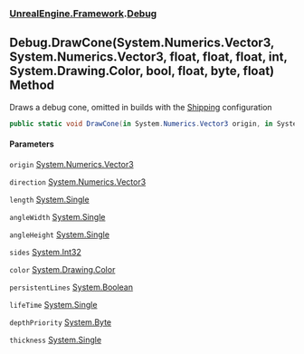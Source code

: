 ### [UnrealEngine.Framework](./UnrealEngine-Framework.md 'UnrealEngine.Framework').[Debug](./UnrealEngine-Framework-Debug.md 'UnrealEngine.Framework.Debug')
## Debug.DrawCone(System.Numerics.Vector3, System.Numerics.Vector3, float, float, float, int, System.Drawing.Color, bool, float, byte, float) Method
Draws a debug cone, omitted in builds with the <a href="https://docs.unrealengine.com/en-US/Programming/Development/BuildConfigurations/index.html#buildconfigurationdescriptions">Shipping</a> configuration  
```csharp
public static void DrawCone(in System.Numerics.Vector3 origin, in System.Numerics.Vector3 direction, float length, float angleWidth, float angleHeight, int sides, System.Drawing.Color color, bool persistentLines=false, float lifeTime=-1f, byte depthPriority=0, float thickness=0f);
```
#### Parameters
<a name='UnrealEngine-Framework-Debug-DrawCone(System-Numerics-Vector3_System-Numerics-Vector3_float_float_float_int_System-Drawing-Color_bool_float_byte_float)-origin'></a>
`origin` [System.Numerics.Vector3](https://docs.microsoft.com/en-us/dotnet/api/System.Numerics.Vector3 'System.Numerics.Vector3')  
  
<a name='UnrealEngine-Framework-Debug-DrawCone(System-Numerics-Vector3_System-Numerics-Vector3_float_float_float_int_System-Drawing-Color_bool_float_byte_float)-direction'></a>
`direction` [System.Numerics.Vector3](https://docs.microsoft.com/en-us/dotnet/api/System.Numerics.Vector3 'System.Numerics.Vector3')  
  
<a name='UnrealEngine-Framework-Debug-DrawCone(System-Numerics-Vector3_System-Numerics-Vector3_float_float_float_int_System-Drawing-Color_bool_float_byte_float)-length'></a>
`length` [System.Single](https://docs.microsoft.com/en-us/dotnet/api/System.Single 'System.Single')  
  
<a name='UnrealEngine-Framework-Debug-DrawCone(System-Numerics-Vector3_System-Numerics-Vector3_float_float_float_int_System-Drawing-Color_bool_float_byte_float)-angleWidth'></a>
`angleWidth` [System.Single](https://docs.microsoft.com/en-us/dotnet/api/System.Single 'System.Single')  
  
<a name='UnrealEngine-Framework-Debug-DrawCone(System-Numerics-Vector3_System-Numerics-Vector3_float_float_float_int_System-Drawing-Color_bool_float_byte_float)-angleHeight'></a>
`angleHeight` [System.Single](https://docs.microsoft.com/en-us/dotnet/api/System.Single 'System.Single')  
  
<a name='UnrealEngine-Framework-Debug-DrawCone(System-Numerics-Vector3_System-Numerics-Vector3_float_float_float_int_System-Drawing-Color_bool_float_byte_float)-sides'></a>
`sides` [System.Int32](https://docs.microsoft.com/en-us/dotnet/api/System.Int32 'System.Int32')  
  
<a name='UnrealEngine-Framework-Debug-DrawCone(System-Numerics-Vector3_System-Numerics-Vector3_float_float_float_int_System-Drawing-Color_bool_float_byte_float)-color'></a>
`color` [System.Drawing.Color](https://docs.microsoft.com/en-us/dotnet/api/System.Drawing.Color 'System.Drawing.Color')  
  
<a name='UnrealEngine-Framework-Debug-DrawCone(System-Numerics-Vector3_System-Numerics-Vector3_float_float_float_int_System-Drawing-Color_bool_float_byte_float)-persistentLines'></a>
`persistentLines` [System.Boolean](https://docs.microsoft.com/en-us/dotnet/api/System.Boolean 'System.Boolean')  
  
<a name='UnrealEngine-Framework-Debug-DrawCone(System-Numerics-Vector3_System-Numerics-Vector3_float_float_float_int_System-Drawing-Color_bool_float_byte_float)-lifeTime'></a>
`lifeTime` [System.Single](https://docs.microsoft.com/en-us/dotnet/api/System.Single 'System.Single')  
  
<a name='UnrealEngine-Framework-Debug-DrawCone(System-Numerics-Vector3_System-Numerics-Vector3_float_float_float_int_System-Drawing-Color_bool_float_byte_float)-depthPriority'></a>
`depthPriority` [System.Byte](https://docs.microsoft.com/en-us/dotnet/api/System.Byte 'System.Byte')  
  
<a name='UnrealEngine-Framework-Debug-DrawCone(System-Numerics-Vector3_System-Numerics-Vector3_float_float_float_int_System-Drawing-Color_bool_float_byte_float)-thickness'></a>
`thickness` [System.Single](https://docs.microsoft.com/en-us/dotnet/api/System.Single 'System.Single')  
  
